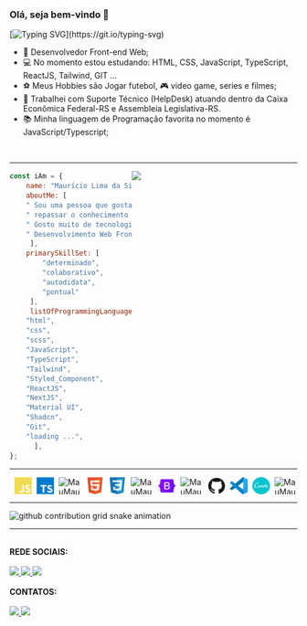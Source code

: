 ### Olá, seja bem-vindo 👋

[![Typing SVG](https://readme-typing-svg.herokuapp.com?font=Verdana&size=30&color=ede247&background=27272700&multiline=true&height=60&lines=Nunca+pare+de+aprender!)](https://git.io/typing-svg)

- 📌 Desenvolvedor Front-end Web;
- 💻 No momento estou estudando: HTML, CSS, JavaScript, TypeScript, ReactJS, Tailwind, GIT ...
- ⚽ Meus Hobbies são Jogar futebol, 🎮 video game, series e filmes;
- 💼 Trabalhei com Suporte Técnico (HelpDesk) atuando dentro da Caixa Econômica Federal-RS e Assembleia Legislativa-RS.
- 📚 Minha linguagem de Programação favorita no momento é JavaScript/Typescript;
<br>
<hr>
<img align="right" width="290" src="https://raw.githubusercontent.com/Adam-pw/Adam-pw/main/animation_500_kxa883sd.gif" />

```js
const iAm = {
    name: "Maurício Lima da Silva",
    aboutMe: [
	" Sou uma pessoa que gosta de aprender e ensinar",
	" repassar o conhecimento adquirido.",
	" Gosto muito de tecnologias, filmes, futebol e games.",
	" Desenvolvimento Web Front-end.",
     ],
    primarySkillSet: [
    	"determinado",
    	"colaborativo",
    	"autodidata",
    	"pontual"
     ],
     listOfProgrammingLanguages: [
	"html",
	"css",
	"scss",
	"JavaScript",
	"TypeScript",
	"Tailwind",
	"Styled_Component",
	"ReactJS",
	"NextJS",
	"Material UI",
	"Shadcn",
	"Git",
	"loading ...",
      ],
};
```

<hr>

<div style="display: flex; gap: 8px"><br>
 
  <img align="center" alt="MauMau-Js" height="30" width="40" src="https://raw.githubusercontent.com/devicons/devicon/master/icons/javascript/javascript-plain.svg">
     
  <img align="center" alt="MauMau-TS" height="30" width="40" src="https://raw.githubusercontent.com/devicons/devicon/master/icons/typescript/typescript-original.svg">

  <img align="center" alt="MauMau-Next" height="30" width="40" src="https://cdn.jsdelivr.net/gh/devicons/devicon@latest/icons/nextjs/nextjs-original.svg">

  <img align="center" alt="MauMau-HTML" height="30" width="40" src="https://raw.githubusercontent.com/devicons/devicon/master/icons/html5/html5-original.svg">
  
  <img align="center" alt="MauMau-CSS" height="30" width="40" src="https://raw.githubusercontent.com/devicons/devicon/master/icons/css3/css3-original.svg">

  <img align="center" alt="MauMau-SCSS" height="30" width="40" src="https://cdn.jsdelivr.net/gh/devicons/devicon@latest/icons/sass/sass-original.svg">
   
   <img align="center" alt="MauMau-Boot" height="30" width="40" src="https://raw.githubusercontent.com/devicons/devicon/master/icons/bootstrap/bootstrap-original.svg">

   <img align="center" alt="MauMau-Tailwind" height="30" width="40" src="https://cdn.jsdelivr.net/gh/devicons/devicon@latest/icons/tailwindcss/tailwindcss-original.svg">
   
   <img align="center" alt="MauMau-GitHub" height="30" width="40" src="https://raw.githubusercontent.com/devicons/devicon/master/icons/github/github-original.svg">
   
   <img align="center" alt="MauMau-VsCode" height="30" width="40" src="https://raw.githubusercontent.com/devicons/devicon/master/icons/vscode/vscode-original.svg">

   <img align="center" alt="MauMau-Canva" height="30" width="40" src="https://raw.githubusercontent.com/devicons/devicon/master/icons/canva/canva-original.svg">

   <img align="center" alt="MauMau-Git" height="30" width="40" src="https://cdn.jsdelivr.net/gh/devicons/devicon@latest/icons/git/git-original.svg">
   
</div>
<hr>
 
  <picture>
    <source media="(prefers-color-scheme: dark)" srcset="https://raw.githubusercontent.com/mauriciolima2701/mauriciolima2701/output/github-contribution-grid-snake-dark.svg">
    <source media="(prefers-color-scheme: light)" srcset="https://raw.githubusercontent.com/mauriciolima2701/mauriciolima2701/output/github-contribution-grid-snake.svg">
    <img alt="github contribution grid snake animation" src="https://raw.githubusercontent.com/mauriciolima2701/mauriciolima2701/output/github-contribution-grid-snake.svg">
</picture>
  
<hr>
<br>
 <b>REDE SOCIAIS: </b>
<br>
<br>
<a href="https://www.facebook.com/maumau.lima" target="_blank">
  <img src="https://img.shields.io/badge/Facebook-1877F2?style=for-the-badge&logo=facebook&logoColor=white" /> 
</a>
<a href="https://www.instagram.com/mauriciolimas_" target="_blank">
  <img src="https://img.shields.io/badge/Instagram-E4405F?style=for-the-badge&logo=instagram&logoColor=white" />  </a>
<a href="https://www.linkedin.com/in/mauriciolimas/" target="_blank">
  <img src="https://img.shields.io/badge/LinkedIn-0077B5?style=for-the-badge&logo=linkedin&logoColor=white" />
</a>
</br>
<br>
 <b> CONTATOS: </b>
<br>
<br>
<a href="https://api.whatsapp.com/send/?phone=5551992383038" target="_blank">
  <img src="https://img.shields.io/badge/WhatsApp-25D366?style=for-the-badge&logo=whatsapp&logoColor=white" />  
</a>
 <a href = "mailto:mauricio2701@gmail.com"><img src="https://img.shields.io/badge/-Gmail-%23333?style=for-the-badge&logo=gmail&logoColor=white" target="_blank">
</a>
<br/>
